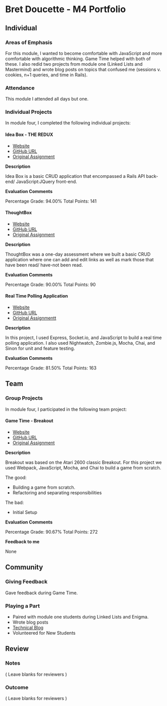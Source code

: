 # Bret Doucette - M4 Portfolio

## Individual

### Areas of Emphasis

For this module, I wanted to become comfortable with JavaScript and more comfortable with algorithmic thinking. Game Time helped with both of these. I also redid two projects from module one (Linked Lists and Mastermind) and wrote blog posts on topics that confused me (sessions v. cookies, n+1 queries, and time in Rails).

### Attendance

This module I attended all days but one.

### Individual Projects

In module four, I completed the following individual projects:

#### Idea Box - THE REDUX

* [Website](https://ideasredux.herokuapp.com/)
* [GitHub URL](https://github.com/bad6e/idea_box_2)
* [Original Assignment](https://github.com/turingschool/curriculum/blob/master/source/projects/revenge_of_idea_box.markdown)

**Description**

Idea Box is a basic CRUD application that encompassed a Rails API back-end/ JavaScript:JQuery front-end.

**Evaluation Comments**

Percentage Grade: 94.00%
Total Points: 141

#### ThoughtBox

* [Website](https://bretsthoughtbox.herokuapp.com/)
* [GitHub URL](https://github.com/bad6e/thoughtbox_final)
* [Original Assignment](https://gist.github.com/stevekinney/82831c5b25029415ce8b)

**Description**

ThoughtBox was a one-day assessment where we built a basic CRUD application where one can add and edit links as well as mark those that have been read/ have-not been read.

**Evaluation Comments**

Percentage Grade: 90.00%
Total Points: 90

#### Real Time Polling Application

* [Website](https://realtimeanytime.herokuapp.com/)
* [GitHub URL](https://github.com/bad6e/real_time)
* [Original Assignmentt](https://github.com/turingschool/curriculum/blob/master/source/projects/real_time.markdown)

**Description**

In this project, I used Express, Socket.io, and JavaScript to build a real time polling application. I also used Nightwatch, Zombie.js, Mocha, Chai, and Sinon for unit and feature testing.

**Evaluation Comments**

Percentage Grade: 81.50%
Total Points: 163

## Team

###  Group Projects

In module four, I participated in the following team project:

#### Game Time - Breakout

* [Website](http://bretdoucette.com/breakout/)
* [GitHub URL](https://github.com/bad6e/breakout)
* [Original Assignment](https://github.com/turingschool/lesson_plans/blob/master/ruby_04-apis_and_scalability/gametime_project.markdown)

**Description**

Breakout was based on the Atari 2600 classic Breakout. For this project we used Webpack, JavaScript, Mocha, and Chai to build a game from scratch.

The good:

* Building a game from scratch.
* Refactoring and separating responsibilities

The bad:

* Initial Setup

**Evaluation Comments**

Percentage Grade: 90.67%
Total Points: 272

**Feedback to me**

None

## Community

### Giving Feedback

Gave feedback during Game Time.

### Playing a Part

* Paired with module one students during Linked Lists and Enigma.
* Wrote blog posts
* [Technical Blog](https://medium.com/@bretdoucette)
* Volunteered for New Students

## Review

### Notes

( Leave blanks for reviewers )

### Outcome

( Leave blanks for reviewers )
